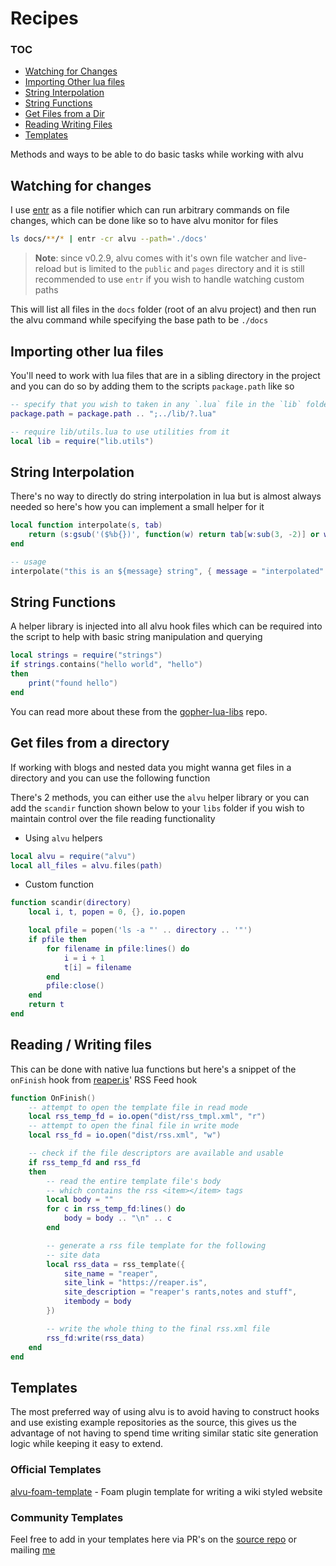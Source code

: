 # Recipes

### TOC

- [Watching for Changes](#watching-for-changes)
- [Importing Other lua files](#importing-other-lua-files)
- [String Interpolation](#string-interpolation)
- [String Functions](#string-functions)
- [Get Files from a Dir](#get-files-from-a-directory)
- [Reading Writing Files](#reading--writing-files)
- [Templates](#templates)

Methods and ways to be able to do basic tasks while working with alvu

## Watching for changes

I use [entr](https://github.com/eradman/entr) as a file notifier which can run arbitrary commands on file changes, which can be done like so to have alvu monitor for files

```sh
ls docs/**/* | entr -cr alvu --path='./docs'
```

> **Note**: since v0.2.9, alvu comes with it's own file watcher and live-reload but is limited to the `public` and `pages` directory and it is still recommended to use `entr` if you wish to handle watching custom paths 

This will list all files in the `docs` folder (root of an alvu project) and then run the alvu command while specifying the base path to be `./docs`

## Importing other lua files

You'll need to work with lua files that are in a sibling directory
in the project and you can do so by adding them to the scripts
`package.path` like so

```lua
-- specify that you wish to taken in any `.lua` file in the `lib` folder
package.path = package.path .. ";../lib/?.lua"

-- require lib/utils.lua to use utilities from it
local lib = require("lib.utils")
```

## String Interpolation

There's no way to directly do string interpolation in lua but is almost always needed so here's how you can implement a small helper for it

```lua
local function interpolate(s, tab)
    return (s:gsub('($%b{})', function(w) return tab[w:sub(3, -2)] or w end))
end

-- usage
interpolate("this is an ${message} string", { message = "interpolated" })
```

## String Functions

A helper library is injected into all alvu hook files which can be required into the script to help with basic string manipulation and querying

```lua
local strings = require("strings")
if strings.contains("hello world", "hello")
then
	print("found hello")
end
```

You can read more about these from the [gopher-lua-libs](https://github.com/vadv/gopher-lua-libs/tree/master/strings) repo.

## Get files from a directory

If working with blogs and nested data you might wanna get files in a directory and you can use the following function

There's 2 methods, you can either use the `alvu` helper library or you can add the `scandir` function shown below to
your `libs` folder if you wish to maintain control over the file reading functionality

- Using `alvu` helpers

```lua
local alvu = require("alvu")
local all_files = alvu.files(path)
```

- Custom function

```lua
function scandir(directory)
    local i, t, popen = 0, {}, io.popen

    local pfile = popen('ls -a "' .. directory .. '"')
    if pfile then
        for filename in pfile:lines() do
            i = i + 1
            t[i] = filename
        end
        pfile:close()
    end
    return t
end
```

## Reading / Writing files

This can be done with native lua functions but here's a snippet of
the `onFinish` hook from [reaper.is](https://github.com/barelyhuman/reaper.is)' RSS Feed hook

```lua
function OnFinish()
    -- attempt to open the template file in read mode
	local rss_temp_fd = io.open("dist/rss_tmpl.xml", "r")
	-- attempt to open the final file in write mode
    local rss_fd = io.open("dist/rss.xml", "w")

	-- check if the file descriptors are available and usable
    if rss_temp_fd and rss_fd
    then
		-- read the entire template file's body
		-- which contains the rss <item></item> tags
        local body = ""
        for c in rss_temp_fd:lines() do
            body = body .. "\n" .. c
        end

		-- generate a rss file template for the following
		-- site data
        local rss_data = rss_template({
            site_name = "reaper",
            site_link = "https://reaper.is",
            site_description = "reaper's rants,notes and stuff",
            itembody = body
        })

		-- write the whole thing to the final rss.xml file
        rss_fd:write(rss_data)
    end
end
```

## Templates

The most preferred way of using alvu is to avoid having to construct
hooks and use existing example repositories as the source, this gives us the advantage of not having to spend time writing similar static site generation logic while keeping it easy to extend.

### Official Templates

[alvu-foam-template](https://github.com/barelyhuman/alvu-foam-template) - Foam plugin template for writing a wiki styled website

### Community Templates

Feel free to add in your templates here via PR's on the [source repo](http://github.com/barelyhuman/alvu) or
mailing [me](mailto:ahoy@barelyhuman.dev)
